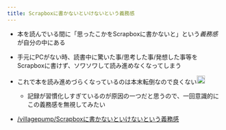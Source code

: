 ```yaml
---
title: Scrapboxに書かないといけないという義務感
---
```


* 本を読んでいる間に「思ったこかをScrapboxに書かないと」という*義務感*が自分の中にある

* 手元にPCがない時、読書中に驚いた事/思考した事/発想した事等をScrapboxに書けず、ソワソワして読み進めなくなってしまう

* これで本を読み進めづらくなっているのは本末転倒なので良くない<img src='https://scrapbox.io/api/pages/blu3mo-public/blu3mo/icon' alt='blu3mo.icon' height="19.5"/>
  
  * 記録が習慣化しすぎているのが原因の一つだと思うので、一回意識的にこの義務感を無視してみたい
* [/villagepump/Scrapboxに書かないといけないという義務感](https://scrapbox.io/villagepump/Scrapboxに書かないといけないという義務感)

